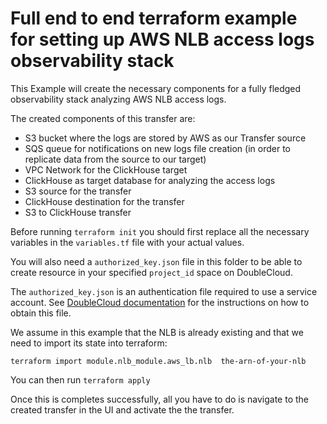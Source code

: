 # Full end to end terraform example for setting up AWS NLB access logs observability stack

This Example will create the necessary components for a fully fledged observability stack analyzing AWS NLB access logs.

The created components of this transfer are:

- S3 bucket where the logs are stored by AWS as our Transfer source
- SQS queue for notifications on new logs file creation (in order to replicate data from the source to our target)
- VPC Network for the ClickHouse target
- ClickHouse as target database for analyzing the access logs
- S3 source for the transfer
- ClickHouse destination for the transfer
- S3 to ClickHouse transfer

Before running `terraform init` you should first replace all the necessary variables in the `variables.tf` file with your actual values.

You will also need a `authorized_key.json` file in this folder to be able to create resource in your specified `project_id` space on DoubleCloud.

The `authorized_key.json` is an authentication file required to use a service account. See [DoubleCloud documentation](https://double.cloud/docs/en/public-api/tutorials/transfer-api-quickstart) for the instructions on how to obtain this file.

We assume in this example that the NLB is already existing and that we need to import its state into terraform:

```
terraform import module.nlb_module.aws_lb.nlb  the-arn-of-your-nlb
```

You can then run `terraform apply`

Once this is completes successfully, all you have to do is navigate to the created transfer in the UI and activate the the transfer.
